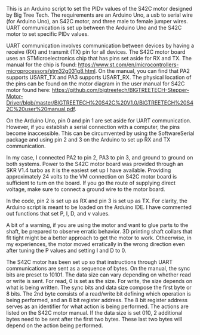 This is an Arduino script to set the PIDv values of the S42C motor designed by Big Tree Tech. The requirements are an Arduino Uno, a usb to serial wire (for Arduino Uno), an S42C motor, and three male to female jumper wires. UART communication is set up between the Arduino Uno and the S42C motor to set specific PIDv values.

UART communication involves communication between devices by having a receive (RX) and transmit (TX) pin for all devices. The S42C motor board uses an STMicroelectronics chip that has pins set aside for RX and TX. The manual for the chip is found: https://www.st.com/en/microcontrollers-microprocessors/stm32g031g8.html. On the manual, you can find that PA2 supports USART_TX and PA3 supports USART_RX. The physical location of the pins can be found on the motor diagram in the user manual for S42C motor found here: https://github.com/bigtreetech/BIGTREETECH-Stepper-Motor-Driver/blob/master/BIGTREETECH%20S42C%20V1.0/BIGTREETECH%20S42C%20user%20manual.pdf.

On the Arduino Uno, pin 0 and pin 1 are set aside for UART communication. However, if you establish a serial connection with a computer, the pins become inaccessible. This can be circumvented by using the SoftwareSerial package and using pin 2 and 3 on the Arduino to set up RX and TX communication.

In my case, I connected PA2 to pin 2, PA3 to pin 3, and ground to ground on both systems. Power to the S42C motor board was provided through an SKR V1.4 turbo as it is the easiest set up I have available. Providing approximately 24 volts to the VM connection on S42C motor board is sufficient to turn on the board. If you go the route of supplying direct voltage, make sure to connect a ground wire to the motor board.

In the code, pin 2 is set up as RX and pin 3 is set up as TX. For clarity, the Arduino script is meant to be loaded on the Arduino IDE. I have commented out functions that set P, I, D, and v values.

A bit of a warning, if you are using the motor and want to glue parts to the shaft, be prepared to observe erratic behavior. 3D printing shaft collars that fit tight might be a better approach to get the motor to work. Otheerwise, in my experiences, the motor moved erratically in the wrong direction even after tuning the P values and setting I and D to 0.

The S42C motor has been set up so that instructions through UART communications are sent as a sequence of bytes. On the manual, the sync bits are preset to 10101. The data size can vary depending on whether read or write is sent. For read, 0 is set as the size. For write, the size depends on what is being written. The sync bits and data size compose the first byte or 8 bits. The 2nd byte consists of a read/write bit defining which operation is being performed, and an 8 bit register address. The 8 bit register address serves as an identifier for what action is being performed. The actions are listed on the S42C motor manual. If the data size is set 010, 2 additional bytes need to be sent after the first two bytes. These last two bytes will depend on the action being performed.
